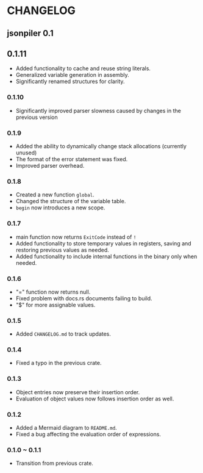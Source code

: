 # CHANGELOG

## jsonpiler 0.1

## 0.1.11

- Added functionality to cache and reuse string literals.
- Generalized variable generation in assembly.
- Significantly renamed structures for clarity.

### 0.1.10

- Significantly improved parser slowness caused by changes in the previous version

### 0.1.9

- Added the ability to dynamically change stack allocations (currently unused)
- The format of the error statement was fixed.
- Improved parser overhead.

### 0.1.8

- Created a new function `global`.
- Changed the structure of the variable table.
- `begin` now introduces a new scope.

### 0.1.7

- main function now returns `ExitCode` instead of `!`
- Added functionality to store temporary values in registers,
 saving and restoring previous values as needed.
- Added functionality to include internal functions in the binary only when needed.

### 0.1.6

- "=" function now returns null.
- Fixed problem with docs.rs documents failing to build.
- "$" for more assignable values.

### 0.1.5

- Added `CHANGELOG.md` to track updates.

### 0.1.4

- Fixed a typo in the previous crate.

### 0.1.3

- Object entries now preserve their insertion order.
- Evaluation of object values now follows insertion order as well.

### 0.1.2

- Added a Mermaid diagram to `README.md`.
- Fixed a bug affecting the evaluation order of expressions.

### 0.1.0 ~ 0.1.1

- Transition from previous crate.
